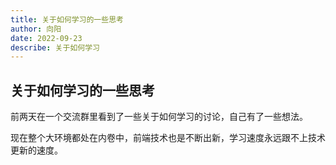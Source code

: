 ```yaml
---
title: 关于如何学习的一些思考
author: 向阳
date: 2022-09-23
describe: 关于如何学习
---
```


## 关于如何学习的一些思考

前两天在一个交流群里看到了一些关于如何学习的讨论，自己有了一些想法。

现在整个大环境都处在内卷中，前端技术也是不断出新，学习速度永远跟不上技术更新的速度。
